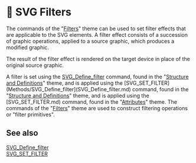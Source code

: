 # 🧩 SVG Filters  

The commands of the "[Filters](Filters.md)" theme can be used to set filter effects that are applicable to the SVG elements. A filter effect consists of a succession of graphic operations, applied to a source graphic, which produces a modified graphic.

The result of the filter effect is rendered on the target device in place of the original source graphic.

A filter is set using the [SVG_Define_filter](Methods/SVG_Define_filter.md) command, found in the "[Structure and Definitions](Structure%20and%20Definitions.md)" theme, and is applied using the [SVG_SET_FILTER](Methods/SVG_Define_filter](SVG_Define_filter.md) command, found in the "[Structure and Definitions](Structure%20and%20Definitions.md)" theme, and is applied using the [SVG_SET_FILTER.md)  command, found in the "[Attributes](Attributes.md)" theme. The commands of the "[Filters](Filters.md)" theme are used to construct filtering operations or "filter primitives".

## See also

[SVG_Define_filter](Methods/SVG_Define_filter.md)  
[SVG_SET_FILTER](Methods/SVG_SET_FILTER.md)
